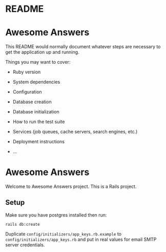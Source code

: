 # README
# Awesome Answers

This README would normally document whatever steps are necessary to get the
application up and running.

Things you may want to cover:

* Ruby version

* System dependencies

* Configuration

* Database creation

* Database initialization

* How to run the test suite

* Services (job queues, cache servers, search engines, etc.)

* Deployment instructions

* ...

# Awesome Answers

Welcome to Awesome Answers project. This is a Rails project.

## Setup
Make sure you have postgres installed then run:

```
rails db:create
```

Duplicate `config/initializers/app_keys.rb.example` to `config/initializers/app_keys.rb` and put in real values for email SMTP server credentials. 
